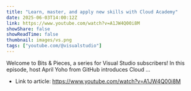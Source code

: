 ```yaml
---
title: "Learn, master, and apply new skills with Cloud Academy"
date: 2025-06-03T14:00:12Z
link: https://www.youtube.com/watch?v=A1JW4Q00i8M
showShare: false
showReadTime: false
thumbnail: images/vs.png
tags: ["youtube.com/@visualstudio"]
---
```

Welcome to Bits & Pieces, a series for Visual Studio subscribers! In this episode, host April Yoho from GitHub introduces Cloud ...

- Link to article: https://www.youtube.com/watch?v=A1JW4Q00i8M
